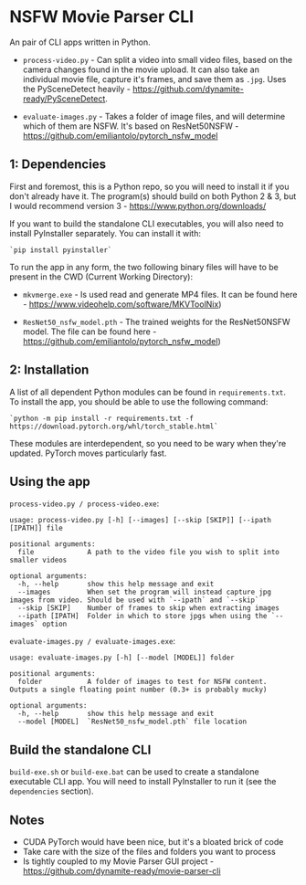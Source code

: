 # NSFW Movie Parser CLI

An pair of CLI apps written in Python. 

- `process-video.py` - Can split a video into small video files, based on the camera changes found in the movie upload. It can also take an individual movie file, capture it's frames, and save them as `.jpg`. Uses the PySceneDetect heavily - https://github.com/dynamite-ready/PySceneDetect.

- `evaluate-images.py` - Takes a folder of image files, and will determine which of them are NSFW. It's based on ResNet50NSFW - https://github.com/emiliantolo/pytorch_nsfw_model

## 1: Dependencies

First and foremost, this is a Python repo, so you will need to install it if you don't already have it. The program(s) should build on both Python 2 & 3, but I would recommend version 3 - https://www.python.org/downloads/

If you want to build the standalone CLI executables, you will also need to install PyInstaller separately. You can install it with:

```
`pip install pyinstaller`

```

To run the app in any form, the two following binary files will have to be present in the CWD (Current Working Directory):

- `mkvmerge.exe` - Is used read and generate MP4 files. It can be found here - https://www.videohelp.com/software/MKVToolNix)

- `ResNet50_nsfw_model.pth` - The trained weights for the ResNet50NSFW model. The file can be found here - https://github.com/emiliantolo/pytorch_nsfw_model)

## 2: Installation

A list of all dependent Python modules can be found in `requirements.txt`. 
To install the app, you should be able to use the following command:

```
`python -m pip install -r requirements.txt -f https://download.pytorch.org/whl/torch_stable.html`

```

These modules are interdependent, so you need to be wary when they're updated. PyTorch moves particularly fast.

## Using the app

`process-video.py / process-video.exe`:

```
usage: process-video.py [-h] [--images] [--skip [SKIP]] [--ipath [IPATH]] file

positional arguments:
  file             A path to the video file you wish to split into smaller videos

optional arguments:
  -h, --help       show this help message and exit
  --images         When set the program will instead capture jpg images from video. Should be used with `--ipath` and `--skip`
  --skip [SKIP]    Number of frames to skip when extracting images
  --ipath [IPATH]  Folder in which to store jpgs when using the `--images` option
```

`evaluate-images.py / evaluate-images.exe`:

```
usage: evaluate-images.py [-h] [--model [MODEL]] folder

positional arguments:
  folder           A folder of images to test for NSFW content. Outputs a single floating point number (0.3+ is probably mucky)

optional arguments:
  -h, --help       show this help message and exit
  --model [MODEL]  `ResNet50_nsfw_model.pth` file location
```

## Build the standalone CLI

`build-exe.sh` or `build-exe.bat` can be used to create a standalone executable CLI app.
You will need to install PyInstaller to run it (see the `dependencies` section).

## Notes

- CUDA PyTorch would have been nice, but it's a bloated brick of code
- Take care with the size of the files and folders you want to process
- Is tightly coupled to my Movie Parser GUI project - https://github.com/dynamite-ready/movie-parser-cli